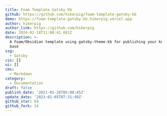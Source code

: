 ```yaml
---
title: Foam Template Gatsby Kb
github: https://github.com/hikerpig/foam-template-gatsby-kb
demo: https://foam-template-gatsby-kb.hikerpig.vercel.app
author: hikerpig
author_link: https://github.com/hikerpig
date: 2024-02-18T11:00:41.681Z
description: >-
  A Foam/Obsidian template using gatsby-theme-kb for publishing your knowledge
  base
ssg:
  - Gatsby
css: []
ui: []
cms:
  - Markdown
category:
  - Documentation
draft: false
publish_date: '2021-01-28T05:08:45Z'
update_date: '2023-02-05T07:31:49Z'
github_star: 64
github_fork: 14
---
```

